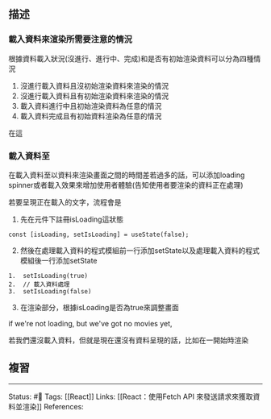 
## 描述


### 載入資料來渲染所需要注意的情況

根據資料載入狀況(沒進行、進行中、完成)和是否有初始渲染資料可以分為四種情況

1. 沒進行載入資料且沒初始渲染資料來渲染的情況
2. 沒進行載入資料且有初始渲染資料來渲染的情況
3. 載入資料進行中且初始渲染資料為任意的情況
4. 載入資料完成且有初始資料渲染為任意的情況


在這

### 載入資料至

在載入資料至以資料來渲染畫面之間的時間差若過多的話，可以添加loading spinner或者載入效果來增加使用者體驗(告知使用者要渲染的資料正在處理)


若要呈現正在載入的文字，流程會是

1. 先在元件下註冊isLoading這狀態

`const [isLoading, setIsLoading] = useState(false);`

  

2. 然後在處理載入資料的程式模組前一行添加setState以及處理載入資料的程式模組後一行添加setState
```
1.  setIsLoading(true)
2.  // 載入資料處理
3.  setIsLoading(false)
```


3. 在渲染部分，根據isLoading是否為true來調整畫面

if we're not loading, but we've got no movies yet,

若我們還沒載入資料，但就是現在還沒有資料呈現的話，比如在一開始時渲染


## 複習



---
Status: #🌱 
Tags:
[[React]]
Links:
[[React：使用Fetch API 來發送請求來獲取資料並渲染]]
References: